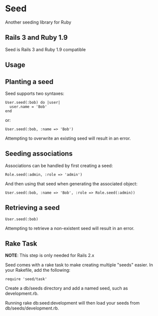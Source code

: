 Seed
====

Another seeding library for Ruby

Rails 3 and Ruby 1.9
--------------------

Seed is Rails 3 and Ruby 1.9 compatible

Usage
-----

Planting a seed
---------------

Seed supports two syntaxes:

    User.seed(:bob) do |user|
      user.name = 'Bob'
    end

or:

    User.seed(:bob, :name => 'Bob')

Attempting to overwrite an existing seed will result in an error.

Seeding associations
--------------------

Associations can be handled by first creating a seed:

    Role.seed(:admin, :role => 'admin')
    
And then using that seed when generating the associated object:

    User.seed(:bob, :name => 'Bob', :role => Role.seed(:admin))

Retrieving a seed
-----------------

    User.seed(:bob)

Attempting to retrieve a non-existent seed will result in an error.

Rake Task
---------

**NOTE**: This step is only needed for Rails 2.x

Seed comes with a rake task to make creating multiple "seeds" easier. In your Rakefile, add the following:

    require 'seed/task'

Create a db/seeds directory and add a named seed, such as development.rb.

Running rake db:seed:development will then load your seeds from db/seeds/development.rb.
